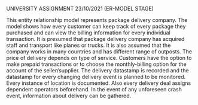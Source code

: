UNIVERSITY ASSIGNMENT
23/10/2021 (ER-MODEL STAGE)

This entity relationship model represents package delivery company. The model shows how every customer can keep track of every package they purchased and can view the billing
information for every individual transaction. It is presumed that package delivery company has acquired staff and transport like planes or trucks. It is also assumed that 
the company works in many countries and has different range of outposts. The price of delivery depends on type of service. Customers have the option to make prepaid transactions
or to choose the monthly-billing option for the account of the seller/supplier. The delivery datastamp is recorded and the datastamp for every changing delivery event is planned
to be monitored. Every instance of location is documented. Also every delivery deal assigns dependent operators beforehand. In the event of any unforeseen crash event, information
about delivery can be gathered.
